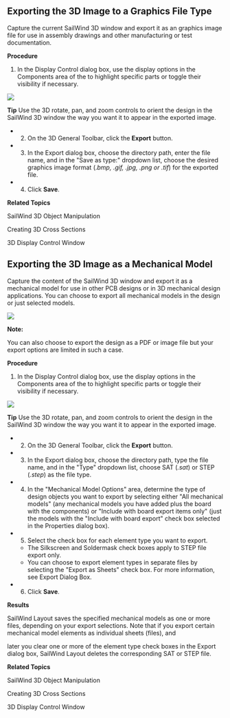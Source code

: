 ## Exporting the 3D Image to a Graphics File Type
Capture the current SailWind 3D window and export it as an graphics image file for use in assembly drawings and other manufacturing or test documentation.

**Procedure**

1. In the Display Control dialog box, use the display options in the Components area of the to highlight specific parts or toggle their visibility if necessary.

![](/layout/guide/22/_page_40_Picture_16.jpeg)

**Tip** Use the 3D rotate, pan, and zoom controls to orient the design in the SailWind 3D window the way you want it to appear in the exported image.

- 2. On the 3D General Toolbar, click the **Export** button.
- 3. In the Export dialog box, choose the directory path, enter the file name, and in the "Save as type:" dropdown list, choose the desired graphics image format (.*bmp, .gif, .jpg, .png or .tif*) for the exported file.
- 4. Click **Save**.

**Related Topics**

SailWind 3D Object Manipulation

Creating 3D Cross Sections

3D Display Control Window

## Exporting the 3D Image as a Mechanical Model
Capture the content of the SailWind 3D window and export it as a mechanical model for use in other PCB designs or in 3D mechanical design applications. You can choose to export all mechanical models in the design or just selected models.

![](/layout/guide/22/_page_41_Picture_7.jpeg)

**Note:**

You can also choose to export the design as a PDF or image file but your export options are limited in such a case.

**Procedure**

1. In the Display Control dialog box, use the display options in the Components area of the to highlight specific parts or toggle their visibility if necessary.

![](/layout/guide/22/_page_41_Picture_12.jpeg)

**Tip** Use the 3D rotate, pan, and zoom controls to orient the design in the SailWind 3D window the way you want it to appear in the exported image.

- 2. On the 3D General Toolbar, click the **Export** button.
- 3. In the Export dialog box, choose the directory path, type the file name, and in the "Type" dropdown list, choose SAT (*.sat*) or STEP (*.step*) as the file type.
- 4. In the "Mechanical Model Options" area, determine the type of design objects you want to export by selecting either "All mechanical models" (any mechanical models you have added plus the board with the components) or "Include with board export items only" (just the models with the "Include with board export" check box selected in the Properties dialog box).
- 5. Select the check box for each element type you want to export.
	- The Silkscreen and Soldermask check boxes apply to STEP file export only.
	- You can choose to export element types in separate files by selecting the "Export as Sheets" check box. For more information, see Export Dialog Box.
- 6. Click **Save**.

**Results**

SailWind Layout saves the specified mechanical models as one or more files, depending on your export selections. Note that if you export certain mechanical model elements as individual sheets (files), and

later you clear one or more of the element type check boxes in the Export dialog box, SailWind Layout deletes the corresponding SAT or STEP file.

**Related Topics**

SailWind 3D Object Manipulation

Creating 3D Cross Sections

3D Display Control Window